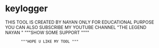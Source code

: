 # keylogger
THIS TOOL IS CREATED BY NAYAN ONLY FOR EDUCATIONAL PURPOSE
YOU CAN ALSO SUBSCRIBE MY YOUTUBE CHANNEL "THE LEGEND NAYAN "
           """SHOW SOME SUPPORT """"
           
           
           """HOPE U LIKE MY TOOL """
